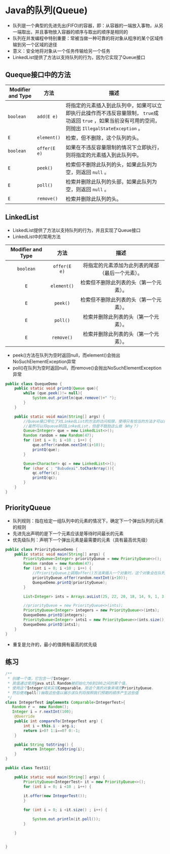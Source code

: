 # Java的队列(Queue)

* 队列是一个典型的先进先出(FIFO)的容器，即：从容器的一端放入事物，从另一端取出，并且事物放入容器的顺序与取出的顺序是相同的
* 队列在并发编程中特别重要：常被当做一种可靠的将对象从程序的某个区域传输到另一个区域的途径
* 意义：安全地将对象从一个任务传输给另一个任务
* LinkedList提供了方法以支持队列的行为，因为它实现了Queue接口

## Queque接口中的方法

| Modifier and Type | 方法         | 描述                                                         |
| ----------------- | ------------ | ------------------------------------------------------------ |
| `boolean`         | `add(E e)`   | 将指定的元素插入到此队列中，如果可以立即执行此操作而不违反容量限制， `true`成功返回  `true` ，如果当前没有可用的空间，则抛出 `IllegalStateException` 。 |
| `E`               | `element()`  | 检索，但不删除，这个队列的头。                               |
| `boolean`         | `offer(E e)` | 如果在不违反容量限制的情况下立即执行，则将指定的元素插入到此队列中。 |
| `E`               | `peek()`     | 检索但不删除此队列的头，如果此队列为空，则返回 `null` 。     |
| `E`               | `poll()`     | 检索并删除此队列的头部，如果此队列为空，则返回 `null` 。     |
| `E`               | `remove()`   | 检索并删除此队列的头。                                       |

## LinkedList

* LiskedList提供了方法以支持队列的行为，并且实现了Queue接口
* LinkedList中的常用方法

| Modifier and Type |     方法     |                       描述                       |
| :---------------: | :----------: | :----------------------------------------------: |
|     `boolean`     | `offer(E e)` | 将指定的元素添加为此列表的尾部（最后一个元素）。 |
|        `E`        | `element()`  |      检索但不删除此列表的头（第一个元素）。      |
|        `E`        |   `peek()`   |      检索但不删除此列表的头（第一个元素）。      |
|        `E`        |   `poll()`   |       检索并删除此列表的头（第一个元素）。       |
|        `E`        |  `remove()`  |       检索并删除此列表的头（第一个元素）。       |

* peek()方法在队列为空时返回null，而element()会抛出NoSuchElementException异常
* poll()在队列为空时返回null，而remove()会抛出NoSuchElementException异常

```java
public class QuequeDemo {
    public static void printQ(Queue que){
        while (que.peek()!= null){
            System.out.println(que.remove()+" ");
        }
    }

    public static void main(String[] args) {
        //Queue接口窄化了对LinkedList的方法的访问权限，使得只有恰当的方法才可以使用，但是能够使用的LinkedList方法会变少
        //虽然可以将queue转回LinkedList，但是不鼓励这么做（Why？）
        Queue<Integer> que = new LinkedList<>();
        Random random = new Random(47);
        for (int i = 0; i <10 ; i++) {
            que.offer(random.nextInt(i+10));
            printQ(que);
        }

        Queue<Character> qc = new LinkedList<>();
        for (char c : "Bubudeai".toCharArray()){
            qc.offer(c);
            printQ(qc);
        }
    }
}
```

## PriorityQueue

* 队列规则：指在给定一组队列中的元素的情况下，确定下一个弹出队列的元素的规则
* 先进先出声明的是下一个元素应该是等待时间最长的元素
* 优先级队列：声明下一个弹出元素是最需要的元素（具有最高优先级）

```java
public class PriorityQueueDemo {
    public static void main(String[] args) {
        PriorityQueue<Integer> priorityQueue = new PriorityQueue<>();
        Random random = new Random(47);
        for (int i = 0; i <10 ; i++) {
            //PriorityQueue上调用offer()方法来插入一个对象时，这个对象会在队列中被排序（依赖于具体实现的排序） P425
            priorityQueue.offer(random.nextInt(i+10));
            QuequeDemo.printQ(priorityQueue);
        }

        List<Integer> ints = Arrays.asList(25, 22, 20, 18, 14, 9, 1, 3, 1, 2, 3, 9, 14, 18, 51, 23, 25);

        //priorityQueue = new PriorityQueue<>(ints);
        PriorityQueue<Integer> integers = new PriorityQueue<>(ints);
        QuequeDemo.printQ(integers);
        PriorityQueue<Integer> ints1 = new PriorityQueue<>(ints.size(), Collections.reverseOrder());
        QuequeDemo.printQ(ints1);
    }
}

```

* 重复是允许的，最小的值拥有最高的优先级

## 练习

```java
/**
 * 创建一个类，它包含一个Integer，
 * 其值通过使用java.util.Random被初始化为0到100之间的某个值，
 * 使用这个Integer域来实现Comparable。用这个类的对象来填充PriorityQueue，
 * 然后使用poll()抽取这些值以展示该队列将按照我们预期的顺序产生这些值
 */
class IntegerTest implements Comparable<IntegerTest>{
   Random r =  new Random();
   Integer i = r.nextInt(100);
    @Override
    public int compareTo(IntegerTest arg) {
        int i = this.i - arg.i;
        return i>0? 1:i==0? 0:-1;
    }

    public String toString() {
        return Integer.toString(i);
    }
}

public class Test11{

    public static void main(String[] args) {
        PriorityQueue<IntegerTest> it = new PriorityQueue<>();
        for (int i = 0; i <10 ; i++) {
            
        it.offer(new IntegerTest());
        }

        for (int i = 0; i <it.size() ; i++) {

            System.out.println(it.poll());
        }

    }


}

```

